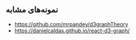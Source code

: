 ## نمونه‌های مشابه
- https://github.com/mrpandey/d3graphTheory
- https://danielcaldas.github.io/react-d3-graph/
